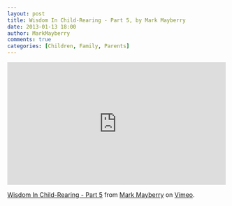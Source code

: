 ```yaml
---
layout: post
title: Wisdom In Child-Rearing - Part 5, by Mark Mayberry
date: 2013-01-13 18:00
author: MarkMayberry
comments: true
categories: [Children, Family, Parents]
---
```

<iframe src="http://player.vimeo.com/video/58180622" width="500" height="281" frameborder="0" webkitAllowFullScreen mozallowfullscreen allowFullScreen></iframe> <p><a href="http://vimeo.com/58180622">Wisdom In Child-Rearing - Part 5</a> from <a href="http://vimeo.com/ascoc">Mark Mayberry</a> on <a href="http://vimeo.com">Vimeo</a>.</p>
